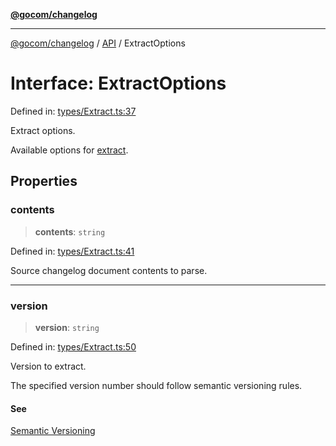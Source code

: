 [**@gocom/changelog**](../README.md)

***

[@gocom/changelog](../README.md) / [API](../Public/API.md) / ExtractOptions

# Interface: ExtractOptions

Defined in: [types/Extract.ts:37](https://github.com/gocom/changelog/blob/c300ceda8a5cb6aad0ac92a8076ab894cbc94c3c/src/types/Extract.ts#L37)

Extract options.

Available options for [extract](../API/API.extract.md).

## Properties

### contents

> **contents**: `string`

Defined in: [types/Extract.ts:41](https://github.com/gocom/changelog/blob/c300ceda8a5cb6aad0ac92a8076ab894cbc94c3c/src/types/Extract.ts#L41)

Source changelog document contents to parse.

***

### version

> **version**: `string`

Defined in: [types/Extract.ts:50](https://github.com/gocom/changelog/blob/c300ceda8a5cb6aad0ac92a8076ab894cbc94c3c/src/types/Extract.ts#L50)

Version to extract.

The specified version number should follow semantic versioning rules.

#### See

[Semantic Versioning](https://semver.org/)
